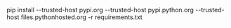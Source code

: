 pip  install --trusted-host pypi.org --trusted-host pypi.python.org --trusted-host files.pythonhosted.org  -r requirements.txt